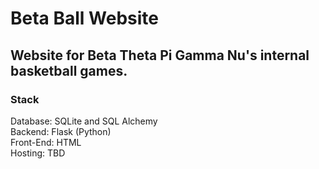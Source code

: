 # Beta Ball Website
## Website for Beta Theta Pi Gamma Nu's internal basketball games.
### Stack
Database: SQLite and SQL Alchemy\
Backend: Flask (Python)\
Front-End: HTML\
Hosting: TBD
